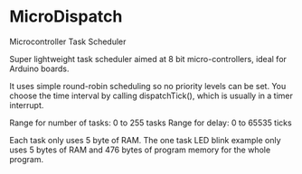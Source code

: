 # MicroDispatch
Microcontroller Task Scheduler

Super lightweight task scheduler aimed at 8 bit micro-controllers, ideal for Arduino boards.

It uses simple round-robin scheduling so no priority levels can be set. You choose the time interval by calling dispatchTick(), which is usually in a timer interrupt.

Range for number of tasks: 0 to 255 tasks
Range for delay: 0 to 65535 ticks

Each task only uses 5 byte of RAM. The one task LED blink example only uses 5 bytes of RAM and 476 bytes of program memory for the whole program.
